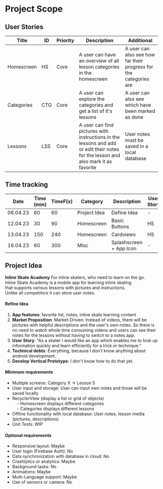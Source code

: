 # Project Scope
## User Stories
| Title      | ID  | Priority | Description                                                                                                                       | Additional                                                        |
| ---------- | --- | -------- | --------------------------------------------------------------------------------------------------------------------------------- | ----------------------------------------------------------------- |
| Homescreen   | HS  | Core     | A user can have an overview of all lesson categories in the homescreen                                                              | A user can also see how far their progress for the categories are |
| Categories | CTG | Core     | A user can explore the categories and get a list of it's lessons                                                                  | A user can also see which have been marked as done                |
| Lessons    | LSS | Core     | A user can find pictures with instructions in the lessons and add or edit their notes for the lesson and also mark it as favorite | User notes must be saved in a local database                      |

## Time tracking
| Date     | Time (min) | TimeF(x) | Category     | Description        | User Story |
| -------- | ---------- | -------- | ------------ | ------------------ | ---------- |
| 06.04.23 | 60         | 60       | Project Idea | Define Idea        | -          |
| 12.04.23 | 30         | 90       | Homescreen   | Basic Buttons      | HS         |
| 13.04.23 | 150        | 240      | Homescreen   | Cardviews          | HS         |
| 16.04.23 | 60         | 300      | Misc | Splashscreen + App Icon | -           |

## Project Idea
**Inline Skate Academy**
For inline skaters, who need to learn on the go.  
Inline Skate Academy is a mobile app for learning inline skating  
that supports various lessons with pictures and instructions.  
Unlike all competitors it can store user notes.
#### Refine Idea
1. **App features**: favorite list, notes, inline skate learning content
2. **Market Proposition**: Market-Driven: Instead of videos, there will be pictures with helpful descriptions and the user's own notes. So there is no need to watch whole time consuming videos and users can see their notes for the lessons without having to switch to a notes app.
3. **User Story**: "As a skater I would like an app which enables me to look up information quickly and learn efficiently for a trick or technique."
4. **Technical debts**: Everything, because I don't know anything about android development.
5. **Develop Vertical Prototype**: I don't know how to do that yet.
#### Minimum requirements
- Multiple screens: Category X -> Lesson 5
- User input and storage: User can input own notes and those will be saved locally
- RecyclerView (display a list or grid of objects)  
    - Homescreen displays different categories  
    - Categories displays different lessons
- Offline functionality with local database: User notes, lesson media (pictures, descriptions)
- Unit Tests: WIP
#### Optional requirements
- Responsive layout: Maybe
- User login (Firebase Auth): No
- Data synchronization with database in cloud: No
- Crashlytics or analytics: Maybe
- Background tasks: No
- Animations: Maybe
- Multi-Language support: Maybe
- Use of sensors or camera: No